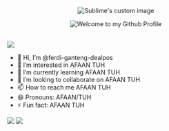 <p align="center">
  <img src="https://i.postimg.cc/Dw9n43j8/3dgifmaker02246.gif" alt="Sublime's custom image"/>
</p>
<div align="center">
  <img src="https://github.com/BrunnerLivio/brunnerlivio/blob/master/images/welcome.png?raw=true" style="max-width: 100%;" alt="Welcome to my Github Profile" />
  <br />
  <br />
</div>

![](https://i.postimg.cc/zXkgk0Zz/image.png)

- 👋 Hi, I’m @ferdi-ganteng-dealpos
- 👀 I’m interested in AFAAN TUH
- 🌱 I’m currently learning AFAAN TUH
- 💞️ I’m looking to collaborate on AFAAN TUH
- 📫 How to reach me AFAAN TUH
- 😄 Pronouns: AFAAN/TUH
- ⚡ Fun fact: AFAAN TUH

![](https://i.postimg.cc/5NDSzHfb/image.png)
![](https://i.postimg.cc/BnM2JNMY/image.png)



<!---
ferdi-ganteng-dealpos/ferdi-ganteng-dealpos is a ✨ special ✨ repository because its `README.md` (this file) appears on your GitHub profile.
You can click the Preview link to take a look at your changes.
--->

